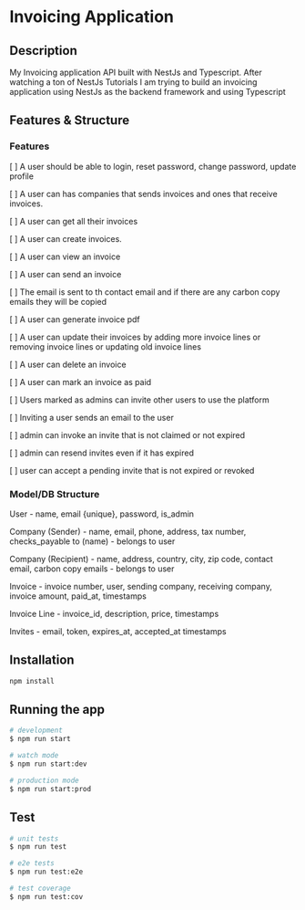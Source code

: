 # Invoicing Application

## Description

My Invoicing application API built with NestJs and Typescript. After watching a ton of NestJs Tutorials I am trying to build an invoicing application using NestJs as the backend framework and using Typescript

## Features & Structure

### Features

[ ] A user should be able to login, reset password, change password, update profile

[ ] A user can has companies that sends invoices and ones that receive invoices.

[ ] A user can get all their invoices

[ ] A user can create invoices.

[ ] A user can view an invoice

[ ] A user can send an invoice

[ ] The email is sent to th contact email and if there are any carbon copy emails they will be copied

[ ] A user can generate invoice pdf

[ ] A user can update their invoices by adding more invoice lines or removing invoice lines or updating old invoice lines

[ ] A user can delete an invoice

[ ] A user can mark an invoice as paid

[ ] Users marked as admins can invite other users to use the platform

[ ] Inviting a user sends an email to the user

[ ] admin can invoke an invite that is not claimed or not expired

[ ] admin can resend invites even if it has expired

[ ] user can accept a pending invite that is not expired or revoked

### Model/DB Structure

User - name, email {unique}, password, is_admin

Company (Sender) - name, email, phone, address, tax number, checks_payable to (name) - belongs to user

Company (Recipient) - name, address, country, city, zip code, contact email, carbon copy emails - belongs to user

Invoice - invoice number, user, sending company, receiving company, invoice amount, paid_at, timestamps

Invoice Line - invoice_id, description, price, timestamps

Invites - email, token, expires_at, accepted_at timestamps

## Installation

```bash
npm install
```

## Running the app

```bash
# development
$ npm run start

# watch mode
$ npm run start:dev

# production mode
$ npm run start:prod
```

## Test

```bash
# unit tests
$ npm run test

# e2e tests
$ npm run test:e2e

# test coverage
$ npm run test:cov
```
